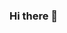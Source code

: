 ### Hi there 👋

<!--

**Jalpa-08/README.md
👋 Hi I'm Jalpa Desai, working as a Data Science Trainer @Bit Infotech at Baroda, Gujarat, INDIA.
Overall having 15 years of experience in helping clients with their business requirements delivery through data acquisition,pee-processing,validation,and driving insights through machine learning model developments, KPI reporting and driving business to a higher level.

Having good knowledge of  Python, SQL, AWS, AZURE, SNOWFLAKE, ML, DL, NLP, Computer Vision, PowerBI & Tableau.

Having an Advanced understanding of statistical, algebraic, and other analytical techniques coupled with various programming languages and am highly motivated to learn, grow and excel in the Data Science Industry.

Solid understanding of exploratory data analysis using SQL & Python language

Advanced understanding of statistical, algebraic, and other analytical techniques

Experience working in an Agile Environment. 

Strong Communication, Presentation, and Interpersonal skills with excellent problem-solving capabilities.

Here are some ideas to get you started:

🔭 I’m currently working on ML Algorithms in order to create an effective chatbot for my website.
🌱 I’m currently learning about Data Science tools, techniques, AI, ML, NLP, and how to write.
👯 I’m looking to collaborate on written content and building communities

💬 Ask me about data science, learning,career & how to be an entrepreneur .
📫 How to reach me: jalpajpatel08@gmail.com
😄 Pronouns: She/His

-->
